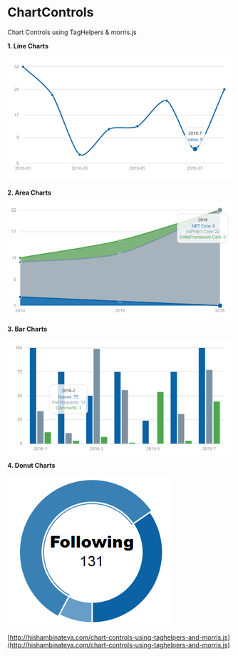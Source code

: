 # ChartControls
Chart Controls using TagHelpers &amp; morris.js

**1. Line Charts**

![LineChartScreenShot](https://raw.githubusercontent.com/hishamco/ChartControls/master/ScreenShots/Line.png)

**2. Area Charts**

![AreaChartScreenShot](https://raw.githubusercontent.com/hishamco/ChartControls/master/ScreenShots/Area.png)

**3. Bar Charts**

![BarChartScreenShot](https://raw.githubusercontent.com/hishamco/ChartControls/master/ScreenShots/Bar.png)

**4. Donut Charts**

![DonutChartScreenShot](https://raw.githubusercontent.com/hishamco/ChartControls/master/ScreenShots/Donut.png)

[http://hishambinateya.com/chart-controls-using-taghelpers-and-morris.js](http://hishambinateya.com/chart-controls-using-taghelpers-and-morris.js)